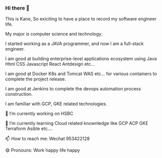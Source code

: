### Hi there 👋
This is Kane, So exiciting to have a place to record my software engineer life.

My major is computer science and technology. 

I started working as a JAVA programmer, and now I am a full-stack engineer.

I am good at building enterprise-level applications ecosystem using Java Html CSS Javascript React Antdesign etc... 

I am good at Docker K8s and Tomcat WAS etc... for various containers to complete the project release.

I am good at Jenkins to complete the devops automation process construction.

I am familiar with GCP, GKE related technologies.

🔭 I’m currently working on HSBC

🌱 I’m currently learning Cloud related knownledge like GCP ACP GKE Terraform Asible etc....

📫 How to reach me: Wechat 953422128

😄 Pronouns: Work happy life happy

<!--
**whoaremine/whoaremine** is a ✨ _special_ ✨ repository because its `README.md` (this file) appears on your GitHub profile.

Here are some ideas to get you started:

- 🔭 I’m currently working on ...
- 🌱 I’m currently learning ...
- 👯 I’m looking to collaborate on ...
- 🤔 I’m looking for help with ...
- 💬 Ask me about ...
- 📫 How to reach me: ...
- 😄 Pronouns: ...
- ⚡ Fun fact: ...
-->
